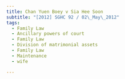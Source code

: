 ```yaml
---
title: Chan Yuen Boey v Sia Hee Soon 
subtitle: "[2012] SGHC 92 / 02\_May\_2012"
tags:
  - Family Law
  - Ancillary powers of court
  - Family Law
  - Division of matrimonial assets
  - Family Law
  - Maintenance
  - wife

---
```


